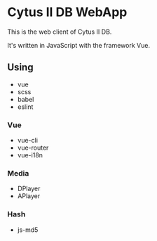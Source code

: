 # Cytus II DB WebApp

This is the web client of Cytus II DB.

It's written in JavaScript with the framework Vue.

## Using

- vue
- scss
- babel
- eslint

### Vue

- vue-cli
- vue-router
- vue-i18n

### Media

- DPlayer
- APlayer

### Hash

- js-md5